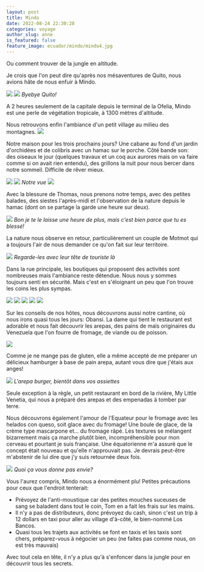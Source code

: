 ```yaml
---
layout: post
title: Mindo
date: 2022-08-24 22:30:28
categories: voyage
author_slug: anne
is_featured: false
feature_image: ecuador/mindo/mindo4.jpg
---
```


Ou comment trouver de la jungle en altitude.

Je crois que l'on peut dire qu'après nos mésaventures de Quito, nous avions hâte de nous enfuir à Mindo. 

![](img//ecuador/mindo/bus1.jpg)
![](img//ecuador/mindo/bus2.jpg)
*Byebye Quito!*

A 2 heures seulement de la capitale depuis le terminal de la Ofelia, Mindo est une perle de végétation tropicale, à 1300 mètres d'altitude. 

Nous retrouvons enfin l'ambiance d'un petit village au milieu des montagnes. 
![](img//ecuador/mindo/mindo6.jpg)

Notre maison pour les trois prochains jours? Une cabane au fond d'un jardin d'orchidées et de colibris avec un hamac sur le porche. Côté bande son: des oiseaux le jour (quelques travaux et un coq aux aurores mais on va faire comme si on avait rien entendu), des grillons la nuit pour nous bercer dans notre sommeil. Difficile de rêver mieux. 

![](img//ecuador/mindo/cabane.jpg)
![](img//ecuador/mindo/jardin.jpg)
*Notre vue*
![](img//ecuador/mindo/jardin1.jpg)

Avec la blessure de Thomas, nous prenons notre temps, avec des petites balades, des siestes l'après-midi et l'observation de la nature depuis le hamac (dont on se partage la garde une heure sur deux). 

![](img//ecuador/mindo/hamac1.jpg)
*Bon je te le laisse une heure de plus, mais c'est bien parce que tu es blessé!*

La nature nous observe en retour, particulièrement un couple de Motmot qui a toujours l'air de nous demander ce qu'on fait sur leur territoire.

![](img//ecuador/mindo/oiseaux1.jpg)
*Regarde-les avec leur tête de touriste là*

Dans la rue principale, les boutiques qui proposent des activités sont nombreuses mais l'ambiance reste détendue. Nous nous y sommes toujours senti en sécurité. Mais c'est en s'éloignant un peu que l'on trouve les coins les plus sympas.

![](img//ecuador/mindo/mindo1.jpg)
![](img//ecuador/mindo/mindo5.jpg)
![](img//ecuador/mindo/mindo2.jpg)
![](img//ecuador/mindo/mindo3.jpg)
![](img//ecuador/mindo/mindo4.jpg)

Sur les conseils de nos hôtes, nous découvrons aussi notre cantine, où nous irons quasi tous les jours: Obansi. La dame qui tient le restaurant est adorable et nous fait découvrir les arepas, des pains de maïs originaires du Venezuela que l'on fourre de fromage, de viande ou de poisson.

![](img//ecuador/mindo/arepa.jpg)

Comme je ne mange pas de gluten, elle a même accepté de me préparer un délicieux hamburger à base de pain arepa, autant vous dire que j'étais aux anges! 

![](img//ecuador/mindo/burger.jpg)
*L'arepa burger, bientôt dans vos assiettes*

Seule exception à la règle, un petit restaurant en bord de la rivière, My Little Venetia, qui nous a préparé des arepas et des empenadas à tomber par terre.

Nous découvrons également l'amour de l'Equateur pour le fromage avec les helados con queso, soit glace avec du fromage! Une boule de glace, de la crème type mascarpone et... du fromage râpé. Les textures se mélangent bizarrement mais ça marche plutôt bien, incompréhensible pour mon cerveau et pourtant je suis française. Une équatorienne m'a assuré que le concept était nouveau et qu'elle n'approuvait pas. Je devrais peut-être m'abstenir de lui dire que j'y suis retournée deux fois.

![](img//ecuador/mindo/glace.jpg)
*Quoi ça vous donne pas envie?*

Vous l'aurez compris, Mindo nous a énormément plu! Petites précautions pour ceux que l'endroit tenterait: 

- Prévoyez de l'anti-moustique car des petites mouches suceuses de sang se baladent dans tout le coin, Tom en a fait les frais sur les mains.
- Il n'y a pas de distributeurs, donc prévoyez du cash, sinon c'est un trip à 12 dollars en taxi pour aller au village d'à-côté, le bien-nommé Los Bancos.
- Quasi tous les trajets aux activités se font en taxis et les taxis sont chers, préparez-vous à négocier un peu (ne faites pas comme nous, on est très mauvais)

Avec tout cela en tête, il n'y a plus qu'à s'enfoncer dans la jungle pour en découvrir tous les secrets.




